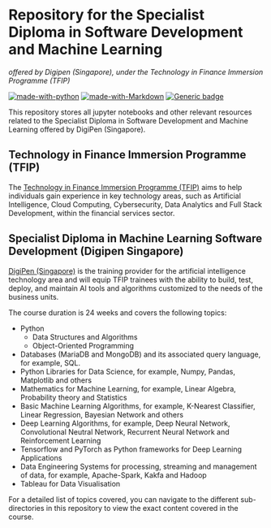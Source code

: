 # Repository for the Specialist Diploma in Software Development and Machine Learning
<i>offered by Digipen (Singapore), under the Technology in Finance Immersion Programme (TFIP)</i>

[![made-with-python](https://img.shields.io/badge/Made%20with-Python-blue.svg)](https://www.python.org/)
[![made-with-Markdown](https://img.shields.io/badge/Made%20with-Markdown-1f425f.svg)](http://commonmark.org)
[![Generic badge](https://img.shields.io/badge/STATUS-UNCOMPLETED-yellow)](https://shields.io/)

<p align="center">
</p>

This repository stores all jupyter notebooks and other relevant resources related to the Specialist Diploma in Software Development and Machine Learning offered by DigiPen (Singapore).

## Technology in Finance Immersion Programme (TFIP)

The [Technology in Finance Immersion Programme (TFIP)](https://www.ibf.org.sg/programmes/Pages/TFIP.aspx) aims to help individuals gain experience in key technology areas, such as Artificial Intelligence, Cloud Computing, Cybersecurity, Data Analytics and Full Stack Development, within the financial services sector.

## Specialist Diploma in Machine Learning Software Development (Digipen Singapore)

[DigiPen (Singapore)](https://www.digipen.edu.sg/academics/continuing-education/technology-in-finance-immersion-programme) is the training provider for the artificial intelligence technology area and will equip TFIP trainees with the ability to build, test, deploy, and maintain AI tools and algorithms customized to the needs of the business units.

The course duration is 24 weeks and covers the following topics:

- Python
  - Data Structures and Algorithms
  - Object-Oriented Programming
- Databases (MariaDB and MongoDB) and its associated query language, for example, SQL.
- Python Libraries for Data Science, for example, Numpy, Pandas, Matplotlib and others
- Mathematics for Machine Learning, for example, Linear Algebra, Probability theory and Statistics
- Basic Machine Learning Algorithms, for example, K-Nearest Classifier, Linear Regression, Bayesian Network and others
- Deep Learning Algorithms, for example, Deep Neural Network, Convolutional Neutral Network, Recurrent Neural Network and Reinforcement Learning
- Tensorflow and PyTorch as Python frameworks for Deep Learning Applications
- Data Engineering Systems for processing, streaming and management of data, for example, Apache-Spark, Kakfa and Hadoop
- Tableau for Data Visualisation

For a detailed list of topics covered, you can navigate to the different sub-directories in this repository to view the exact content covered in the course.
